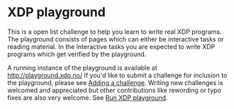 # XDP playground

This is a open list challenge to help you learn to write real XDP programs.  The
playground consists of pages which can either be interactive tasks or reading
material. In the interactive tasks you are expected to write XDP programs which
get verified by the playground.

A running instance of the playground is available at http://playground.xdp.no/
If you'd like to submit a challenge for inclusion to the playground, please see
[Adding a challenge](./Challenge.md). Writing new challenges is welcomed and
appreciated but other contributions like rewording or typo fixes are also very
welcome. See [Run XDP playground](./Development.md).
